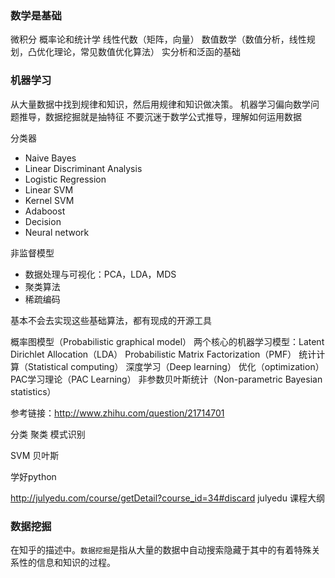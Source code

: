

### 数学是基础

微积分
概率论和统计学
线性代数（矩阵，向量）
数值数学（数值分析，线性规划，凸优化理论，常见数值优化算法）
实分析和泛函的基础



### 机器学习

从大量数据中找到规律和知识，然后用规律和知识做决策。
机器学习偏向数学问题推导，数据挖掘就是抽特征
不要沉迷于数学公式推导，理解如何运用数据


分类器

*	Naive Bayes
*	Linear Discriminant Analysis
*	Logistic Regression
*	Linear SVM
*	Kernel SVM
*	Adaboost
*	Decision
*	Neural network


非监督模型
*	数据处理与可视化：PCA，LDA，MDS
*	聚类算法
*	稀疏编码


基本不会去实现这些基础算法，都有现成的开源工具

概率图模型（Probabilistic graphical model）
两个核心的机器学习模型：Latent Dirichlet Allocation（LDA） Probabilistic Matrix Factorization（PMF）
统计计算（Statistical computing）	
深度学习（Deep learning）
优化（optimization）
PAC学习理论（PAC Learning）
非参数贝叶斯统计（Non-parametric Bayesian statistics）

参考链接：http://www.zhihu.com/question/21714701



分类
聚类
模式识别



SVM
贝叶斯

学好python


http://julyedu.com/course/getDetail?course_id=34#discard julyedu 课程大纲


### 数据挖掘

在知乎的描述中。`数据挖掘`是指从大量的数据中自动搜索隐藏于其中的有着特殊关系性的信息和知识的过程。



